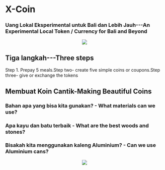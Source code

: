 # X-Coin

### Uang Lokal Eksperimental untuk Bali dan Lebih Jauh---An Experimental Local Token / Currency for Bali and Beyond


<p align="center">
<img src="https://raw.githubusercontent.com/Morningstar88/X/main/pics/midnight-first-screen.png">
</p>

## Tiga langkah---Three steps
Step 1. Prepay 5 meals.Step two- create five simple coins or coupons.Step three- give or exchange the tokens


## Membuat Koin Cantik-Making Beautiful Coins

### Bahan apa yang bisa kita gunakan? - What materials can we use?
### Apa kayu dan batu terbaik - What are the best woods and stones?
### Bisakah kita menggunakan kaleng Aluminium? - Can we use Aluminium cans?


<p align="center">
<img src="https://raw.githubusercontent.com/Morningstar88/X/main/pics/Kalki-Better-Screenshot.png">
</p>
